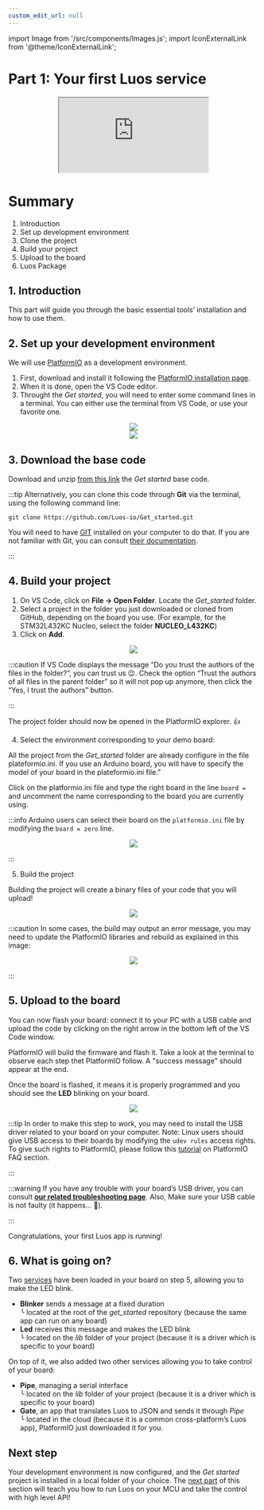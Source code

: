 ```yaml
---
custom_edit_url: null
---
```


import Image from '/src/components/Images.js';
import IconExternalLink from '@theme/IconExternalLink';

# Part 1: Your first Luos service

<div align="center"><iframe className="player_iframe" src="https://www.youtube.com/embed/VcK-LJ-gnDo?feature=oembed" allow="accelerometer; autoplay; encrypted-media; gyroscope; picture-in-picture; fullscreen" ></iframe></div>

# Summary

1. Introduction
2. Set up development environment
3. Clone the project
4. Build your project
5. Upload to the board
6. Luos Package

## 1. Introduction

This part will guide you through the basic essential tools’ installation and how to use them.

## 2. Set up your development environment

We will use [PlatformIO](https://platformio.org/platformio-ide) as a development environment.

1. First, download and install it following the [PlatformIO installation page](https://platformio.org/install/ide?install=vscode).
2. When it is done, open the VS Code editor.
3. Throught the _Get started_, you will need to enter some command lines in a terminal. You can either use the terminal from VS Code, or use your favorite one.
<div align="center">
  <Image src="/img/get-started/get-started-1.png" darkSrc="/img/get-started/get-started-1.png"/>
</div>
<div align="center">
  <Image src="/img/get-started/get-started-1-1.png" darkSrc="/img/get-started/get-started-1-1.png" />
</div>

## 3. Download the base code

Download and unzip [from this link](https://github.com/Luos-io/Get_started/archive/refs/heads/master.zip) the _Get started_ base code.

:::tip
Alternatively, you can clone this code through **Git** via the terminal, using the following command line:

```
git clone https://github.com/Luos-io/Get_started.git
```

You will need to have [GIT](https://git-scm.com/downloads) installed on your computer to do that. If you are not familiar with Git, you can consult [their documentation](https://git-scm.com/doc).

:::

## 4. Build your project

1. On VS Code, click on **File → Open Folder**. Locate the _Get_started_ folder.
2. Select a project in the folder you just downloaded or cloned from GitHub, depending on the board you use. (For example, for the STM32L432KC Nucleo, select the folder **NUCLEO_L432KC**)
3. Click on **Add**.

<div align="center">
  <Image src="/img/get-started/get-started-1-2.png" darkSrc="/img/get-started/get-started-1-2.png"/>
</div>

:::caution
If VS Code displays the message “Do you trust the authors of the files in the folder?”, you can trust us 😉. Check the option “Trust the authors of all files in the parent folder” so it will not pop up anymore, then click the “Yes, I trust the authors” button.

:::

The project folder should now be opened in the PlatformIO explorer. 👍

4. Select the environment corresponding to your demo board:

All the project from the _Get_started_ folder are already configure in the file plateformio.ini. If you use an Arduino board, you will have to specify the model of your board in the plateformio.ini file.”

Click on the platformio.ini file and type the right board in the line `board = ` and uncomment the name corresponding to the board you are currently using.

:::info
Arduino users can select their board on the `platformio.ini` file by modifying the `board = zero` line.

<div align="center">
  <Image src="/img/get-started/get-started-1-3.png" darkSrc="/img/get-started/get-started-1-3.png"/>
</div>

:::

5. Build the project

Building the project will create a binary files of your code that you will upload!

<div align="center">
  <Image src="/img/get-started/get-started-1-4.png" darkSrc="/img/get-started/get-started-1-4.png"/>
</div>

:::caution
In some cases, the build may output an error message, you may need to update the PlatformIO libraries and rebuild as explained in this image:

<div align="center">
  <Image src="/img/get-started/get-started-1-5.png" darkSrc="/img/get-started/get-started-1-5.png" />
</div>

:::

## 5. Upload to the board

You can now flash your board: connect it to your PC with a USB cable and upload the code by clicking on the right arrow in the bottom left of the VS Code window.

PlatformIO will build the firmware and flash it. Take a look at the terminal to observe each step thet PlatformIO follow. A "success message" should appear at the end.

Once the board is flashed, it means it is properly programmed and you should see the **LED** blinking on your board.

<div align="center">
  <Image src="/img/get-started/get-started-1-6.png" darkSrc="/img/get-started/get-started-1-6.png"/>
</div>

:::tip
In order to make this step to work, you may need to install the USB driver related to your board on your computer.
Note: Linux users should give USB access to their boards by modifying the `udev rules` access rights. To give such rights to PlatformIO, please follow this [tutorial](https://docs.platformio.org/en/latest//faq.html#platformio-udev-rules) on PlatformIO FAQ section.

:::

:::warning
If you have any trouble with your board’s USB driver, you can consult **[our related troubleshooting page](/faq/dfu)**. Also, Make sure your USB cable is not faulty (it happens... 🤗).

:::

Congratulations, your first Luos app is running!

## 6. What is going on?

Two [services](/docs/luos-technology/services/services) have been loaded in your board on step 5, allowing you to make the LED blink.

- **Blinker** sends a message at a fixed duration<br /> ╰ located at the root of the _get_started_ repository (because the same app can run on any board)
- **Led** receives this message and makes the LED blink<br /> ╰ located on the _lib_ folder of your project (because it is a driver which is specific to your board)

On top of it, we also added two other services allowing you to take control of your board:

- **Pipe**, managing a serial interface<br /> ╰ located on the _lib_ folder of your project (because it is a driver which is specific to your board)
- **Gate**, an app that translates Luos to JSON and sends it through _Pipe_<br /> ╰ located in the cloud (because it is a common cross-platform’s Luos app), PlatformIO just downloaded it for you.

## Next step

Your development environment is now configured, and the _Get started_ project is installed in a local folder of your choice. The [next part](/get-started/get-started2) of this section will teach you how to run Luos on your MCU and take the control with high level API!
